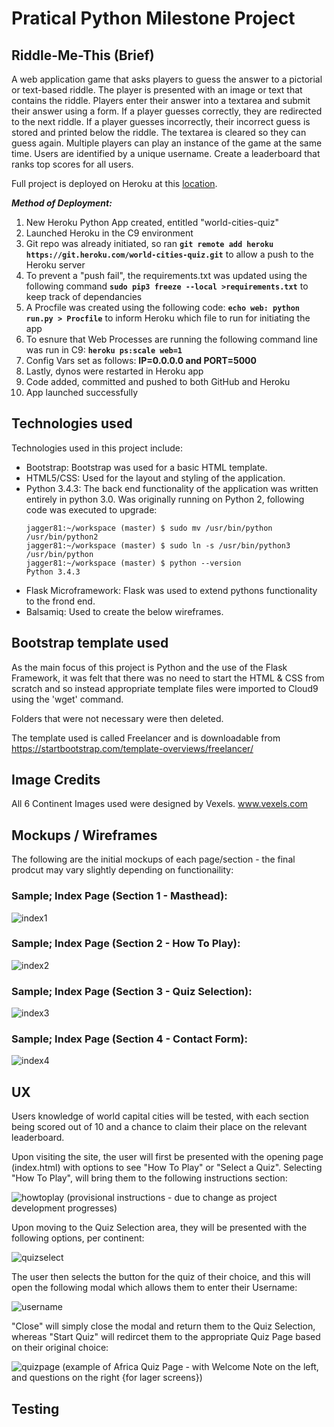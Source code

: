 # Pratical Python Milestone Project

## Riddle-Me-This (Brief)

A web application game that asks players to guess the answer to a pictorial or text-based riddle.
The player is presented with an image or text that contains the riddle. Players enter their answer into a textarea and submit their answer using a form.
If a player guesses correctly, they are redirected to the next riddle.
If a player guesses incorrectly, their incorrect guess is stored and printed below the riddle. The textarea is cleared so they can guess again.
Multiple players can play an instance of the game at the same time. Users are identified by a unique username.
Create a leaderboard that ranks top scores for all users.

Full project is deployed on Heroku at this <a href="https://world-cities-quiz.herokuapp.com/" target="_blank" >location</a>.

**_Method of Deployment:_**
1. New Heroku Python App created, entitled "world-cities-quiz"
2. Launched Heroku in the C9 environment
3. Git repo was already initiated, so ran **```git remote add heroku https://git.heroku.com/world-cities-quiz.git```** to allow a push to the Heroku server
4. To prevent a "push fail", the requirements.txt was updated using the following command **```sudo pip3 freeze --local >requirements.txt```** to keep track of dependancies
5. A Procfile was created using the following code: **```echo web: python run.py > Procfile```** to inform Heroku which file to run for initiating the app
6. To esnure that Web Processes are running the following command line was run in C9: **```heroku ps:scale web=1```**
7. Config Vars set as follows: **IP=0.0.0.0 and PORT=5000**
8. Lastly, dynos were restarted in Heroku app
9. Code added, committed and pushed to both GitHub and Heroku
10. App launched successfully

## Technologies used

Technologies used in this project include:

* Bootstrap: Bootstrap was used for a basic HTML template.
* HTML5/CSS: Used for the layout and styling of the application.
* Python 3.4.3: The back end functionality of the application was written entirely in python 3.0.
  Was originally running on Python 2, following code was executed to upgrade:
  ~~~~
  jagger81:~/workspace (master) $ sudo mv /usr/bin/python /usr/bin/python2
  jagger81:~/workspace (master) $ sudo ln -s /usr/bin/python3 /usr/bin/python
  jagger81:~/workspace (master) $ python --version
  Python 3.4.3
  ~~~~
* Flask Microframework: Flask was used to extend pythons functionality to the frond end.
* Balsamiq: Used to create the below wireframes.

## Bootstrap template used

As the main focus of this project is Python and the use of the Flask Framework, it was felt that there was no need to start the HTML & CSS from scratch
and so instead appropriate template files were imported to Cloud9 using the 'wget' command.

Folders that were not necessary were then deleted.

The template used is called Freelancer and is downloadable from https://startbootstrap.com/template-overviews/freelancer/

## Image Credits

All 6 Continent Images used were designed by Vexels.  www.vexels.com

## Mockups / Wireframes

The following are the initial mockups of each page/section - the final prodcut may vary slightly depending on functionaility:

### Sample; Index Page (Section 1 - Masthead):

![index1](https://user-images.githubusercontent.com/28737216/46905476-4761de00-ceec-11e8-9697-a98ed4ba3694.PNG)

### Sample; Index Page (Section 2 - How To Play):

![index2](https://user-images.githubusercontent.com/28737216/46905489-6e201480-ceec-11e8-97c6-798edd54d395.PNG)

### Sample; Index Page (Section 3 - Quiz Selection):

![index3](https://user-images.githubusercontent.com/28737216/46905492-7710e600-ceec-11e8-990e-c86b83ab2834.PNG)

### Sample; Index Page (Section 4 - Contact Form):

![index4](https://user-images.githubusercontent.com/28737216/46905575-cc012c00-ceed-11e8-92ac-30050322ac49.PNG)

## UX

Users knowledge of world capital cities will be tested, with each section being scored out of 10 and a chance to claim their place on the relevant leaderboard.

Upon visiting the site, the user will first be presented with the opening page (index.html) with options to see "How To Play" or "Select a Quiz".  Selecting "How To Play", will bring them to the following instructions section:

![howtoplay](https://user-images.githubusercontent.com/28737216/46914999-7a17df00-cf9d-11e8-82c2-e63205a09aa4.PNG)
(provisional instructions - due to change as project development progresses)

Upon moving to the Quiz Selection area, they will be presented with the following options, per continent:

![quizselect](https://user-images.githubusercontent.com/28737216/46915030-d3800e00-cf9d-11e8-8deb-0a1c2231ab86.PNG)

The user then selects the button for the quiz of their choice, and this will open the following modal which allows them to enter their Username:

![username](https://user-images.githubusercontent.com/28737216/46915087-6b7df780-cf9e-11e8-9e5e-6ce690a39362.PNG)

"Close" will simply close the modal and return them to the Quiz Selection, whereas "Start Quiz" will redircet them to the appropriate Quiz Page based on their original choice:

![quizpage](https://user-images.githubusercontent.com/28737216/46915116-b7c93780-cf9e-11e8-93dc-3c923e63e0d5.PNG)
(example of Africa Quiz Page - with Welcome Note on the left, and questions on the right {for lager screens})

## Testing
